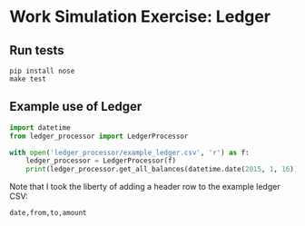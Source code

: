 # Work Simulation Exercise: Ledger

## Run tests

```
pip install nose
make test
```

## Example use of Ledger

```python
import datetime
from ledger_processor import LedgerProcessor

with open('ledger_processor/example_ledger.csv', 'r') as f:
    ledger_processor = LedgerProcessor(f)
    print(ledger_processor.get_all_balances(datetime.date(2015, 1, 16)))
```

Note that I took the liberty of adding a header row to the example ledger CSV:

```
date,from,to,amount
```

